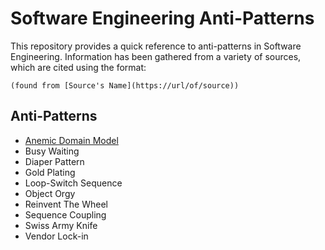 # Software Engineering Anti-Patterns

This repository provides a quick reference to anti-patterns in Software Engineering. Information has been gathered from a variety of sources, which are cited using the format:

`(found from [Source's Name](https://url/of/source))`

## Anti-Patterns

* [Anemic Domain Model](anemic-domain.md)
* Busy Waiting
* Diaper Pattern
* Gold Plating
* Loop-Switch Sequence
* Object Orgy
* Reinvent The Wheel
* Sequence Coupling
* Swiss Army Knife
* Vendor Lock-in

